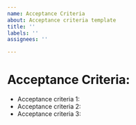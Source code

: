 ```yaml
---
name: Acceptance Criteria
about: Acceptance criteria template
title: ''
labels: ''
assignees: ''

---
```


# Acceptance Criteria:
- Acceptance criteria 1:
- Acceptance criteria 2:
- Acceptance criteria 3:

